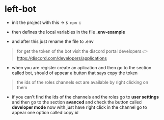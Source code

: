 # left-bot
- init the project with this ->  `$ npm i`

- then defines the local variables in the file **.env-example**

- and after this just rename the file to .env

> for get the token of the bot visit the discord portal developers 👉 <https://discord.com/developers/applications>

- when you are register create an aplication and then go to the section called bot, should of appear a button that says copy the token

> the ids of the roles channels ect are available by right clicking on them

- if you can't find the ids of the channels and the roles go to **user settings** and then go to the section **avanced** and check the button called **developer mode** now with just have right click in the channel go to appear one option called copy id
